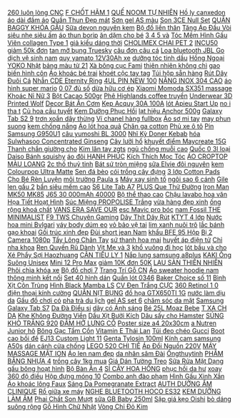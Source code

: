 [ 260 luôn lòng CNC](https://cuahang1.github.io/p0/18/979/combo-dia-ktm-260-luon-long-cnc-pat-dia-gan-heo-zin-danh-cho-vario-2018-2019-mua-hang-online/) [ F CHỐT HÃM 1](https://cuahang1.github.io/p0/17/911/vam-f-chot-ham-1-cai-mua-hang-online/) [ QUẾ NOOM TỰ NHIÊN](https://cuahang1.github.io/p0/14/699/tach-le-nu-que-noom-tu-nhien-khong-hoa-chat-tay-ue-duong-khi-duoi-con-trung-mua-hang-online/) [Hồ ly canxedon](https://cuahang1.github.io/p0/18/275/ho-ly-canxedon-mua-hang-online/) [ áo dài đầm áo](https://cuahang1.github.io/p0/17/903/hoa-dinh-ao-dai-dam-ao-so-mi-mua-hang-online/) [ Quần Thun Đẹp mát](https://cuahang1.github.io/p0/1/262/quan-thun-dep-mat-me-60-80kg-mua-hang-online/) [ Sơn gel AS màu](https://cuahang1.github.io/p0/7/285/son-gel-as-mau-trang-mua-hang-online/) [Son 3CE Null Set](https://cuahang1.github.io/p0/13/966/son-3ce-null-set-mua-hang-online/) [ QUẦN BAGGY KHÓA GẤU](https://cuahang1.github.io/p0/6/725/quan-baggy-khoa-gau-vai-tay-sang-chanh-2-mau-nauden-mua-hang-online/) [Sữa devon nguyên kem](https://cuahang1.github.io/p0/20/437/sua-devon-nguyen-kem-mua-hang-online/) [ Bộ đồ liền thân](https://cuahang1.github.io/p0/5/150/freeship-tu-99k-bo-do-lien-than-hinh-thu-long-min-cho-nguoi-lon-sale-sale-mua-hang-online/) [ Tăng Áp Đầu Vòi](https://cuahang1.github.io/p0/12/121/voi-sen-tang-ap-dau-voi-noi-tang-ap-bon-rua-bat-xoay-360-do-mua-hang-online/) [ siêu nhẹ siêu ấm](https://cuahang1.github.io/p0/2/794/ao-khoac-ke-soc-lot-long-sieu-nhe-sieu-am-cho-be-tu-0-3-tuoi-mua-hang-online/) [áo thun borip](https://cuahang1.github.io/p0/16/245/ao-thun-borip-mua-hang-online/) [ ăn dặm cho bé](https://cuahang1.github.io/p0/12/356/khay-tru-dong-do-an-dam-cho-be-richell-nhat-mua-hang-online/) [ 3 4 5 và](https://cuahang1.github.io/p0/10/4/ca-phe-trung-nguyen-rang-xay-sang-tao-1-2-3-4-5-va-hoa-tan-cac-loai-mua-hang-online/) [ Tóc Mềm Hình Gấu](https://cuahang1.github.io/p0/3/634/bo-2-kep-toc-mem-hinh-gau-dang-yeu-cho-be-gai-mua-hang-online/) [ Viên collagen Type 1](https://cuahang1.github.io/p0/6/823/vien-uong-youtheory-collagen-advanced-390-vien-collagen-type-123-mau-moi-mua-hang-online/) [ giả kiểu dáng thời](https://cuahang1.github.io/p0/7/798/bo-24-mong-tay-gia-kieu-dang-thoi-trang-co-the-tai-su-dung-mua-hang-online/) [ CHOLIMEX CHAI PET 2](https://cuahang1.github.io/p0/9/62/tuong-ot-cholimex-chai-pet-21kg-mua-hang-online/) [ INCU50 giảm 50k đơn](https://cuahang1.github.io/p0/2/104/ma-incu50-giam-50k-don-250k-do-bo-nu-pijama-dai-tay-bo-mac-nha-de-thuong-thun-sua-mem-mai-mua-hang-online/) [ tan mỡ bụng Truesky](https://cuahang1.github.io/p0/3/768/kem-tan-mo-bung-truesky-chiet-xuat-que-gung-giup-giam-mo-bung-cap-toc-100ml-slimming-cream-mua-hang-online/) [ câu đơn câu cá](https://cuahang1.github.io/p0/6/95/can-cau-tay-toan-phong-cau-don-cau-ca-giai-tri-do-cung-3h-cd-4-mua-hang-online/) [Loa bluetooth JBL Go](https://cuahang1.github.io/p0/13/974/loa-bluetooth-jbl-go-mua-hang-online/) [ dịch vệ sinh nam](https://cuahang1.github.io/p0/3/84/dung-dich-ve-sinh-nam-nu-medicare-200ml-mua-hang-online/) [ quy yamato 12V30Ah xe](https://cuahang1.github.io/p0/12/534/ac-quy-yamato-12v30ah-xe-dienloa-keo-mua-hang-online/) [ dưỡng tóc tinh dầu](https://cuahang1.github.io/p0/1/923/nuoc-xit-duong-toc-tinh-dau-buoi-140ml-cocoon-mua-hang-online/) [ Hồng Ngoại YOKO Nhật](https://cuahang1.github.io/p0/4/281/dai-massage-da-nang-hong-ngoai-yoko-nhat-ban-qlg-mua-hang-online/) [ bảng màu từ 21](https://cuahang1.github.io/p0/18/223/anh-that-shop-chup-len-xu-lam-toc-bup-be-xuxia-handmade-40grcuon-bang-mau-tu-21-22-20a-21a-mua-hang-online/) [ Xà bông cục Fami](https://cuahang1.github.io/p0/21/155/xa-bong-cuc-fami-85g-mua-hang-online/) [ thiên nhiên không chì](https://cuahang1.github.io/p0/2/486/son-li-thien-nhien-khong-chi-seimy-nature-lipstick-su-dung-duoc-cho-ba-bau-son-thoi-duong-moi-an-toan-mem-moi-mua-hang-online/) [ gao biến hình côn](https://cuahang1.github.io/p0/0/177/bo-sieu-gao-bien-hinh-con-trung-5-con-loai-dep-mua-hang-online/) [ Áo khoác bé trai](https://cuahang1.github.io/p0/13/379/ao-khoac-be-trai-250k-mua-hang-online/) [ khoét cộc tay tag](https://cuahang1.github.io/p0/0/630/ao-co-be-khoet-coc-tay-tag-nguc-mua-hang-online/) [Túi hộp sẵn hàng](https://cuahang1.github.io/p0/19/145/tui-hop-san-hang-mua-hang-online/) [ Rút Dây Đuôi Cá](https://cuahang1.github.io/p0/19/578/dam-thiet-ke-rut-day-duoi-ca-co-tru-mau-den-san-mua-hang-online/) [ Nhẫn CDE Eternity Ring](https://cuahang1.github.io/p0/11/960/nhan-cde-eternity-ring-rose-gold-cde0809-mua-hang-online/) [ 4UL PIN NEW 100](https://cuahang1.github.io/p0/20/188/pin-nokia-4ul-pin-new-100-zin-mua-hang-online/) [ NĂNG INOX 304 CAO](https://cuahang1.github.io/p0/15/587/ke-de-bat-dua-gia-thot-dia-da-nang-inox-304-cao-cap-thong-minh-tren-bon-rua-chen-mua-hang-online/) [ áo hình super mario](https://cuahang1.github.io/p0/17/893/in-ao-hinh-super-mario-6-mau-mua-hang-online/) [ 0 07 đủ số](https://cuahang1.github.io/p0/10/708/mi-fan-4d-500fan-007-du-so-sieu-dep-mua-hang-online/) [ dừa hữu cơ ép](https://cuahang1.github.io/p0/0/627/dau-dua-huu-co-ep-lanh-nguyen-chat-vietcoco-mua-hang-online/) [ Xiaomi Momoda SX351 massage](https://cuahang1.github.io/p0/12/385/may-massage-lung-xiaomi-momoda-sx351-massage-eo-mua-hang-online/) [ Khoác Nỉ Nữ 3](https://cuahang1.github.io/p0/0/743/re-vo-dich-ao-khoac-ni-nu-3-soc-tay-mua-hang-online/) [Bột Cacao 500gr](https://cuahang1.github.io/p0/16/646/bot-cacao-500gr-mua-hang-online/) [ Phê Highlands coffee truyền](https://cuahang1.github.io/p0/6/158/ca-phe-highlands-coffee-truyen-thong-200g-mua-hang-online/) [ Underwear 3D Printed Wolf](https://cuahang1.github.io/p0/15/481/men-cotton-underwear-3d-printed-wolf-shorts-owl-mua-hang-online/) [ Decor Bát Ăn Cơm](https://cuahang1.github.io/p0/3/862/bat-dia-decor-bat-an-com-bo-chen-dia-su-xanh-co-vit-de-thuong-cute-cao-cap-s05-mua-hang-online/) [Kẹp Acquy 30A 100A](https://cuahang1.github.io/p0/6/422/kep-acquy-30a-100a-mua-hang-online/) [ lót Apieu Start Up](https://cuahang1.github.io/p0/17/695/kem-lot-apieu-start-up-pore-primer-mua-hang-online/) [ no i tha t](https://cuahang1.github.io/p0/0/863/den-chum-pha-le-zone-trang-tri-noi-that-hien-dai-h115-mua-hang-online/) [ Củ hoa cầu tuyết](https://cuahang1.github.io/p0/2/968/cu-hoa-cau-tuyet-hoa-chuan-tet-mua-hang-online/) [ Kem Dưỡng Phục Hồi](https://cuahang1.github.io/p0/7/478/ma-skampush10-giam-10-don-200k-kem-duong-phuc-hoi-da-b5-laroche-posay-cicaplast-baume-b5-mua-hang-online/) [ lạt hiệu Anchor 500g](https://cuahang1.github.io/p0/3/836/bo-lat-hieu-anchor-500g-1kg-mua-hang-online/) [ Galaxy Tab S2 9](https://cuahang1.github.io/p0/12/316/bao-da-samsung-galaxy-tab-s2-97-kem-ban-phim-chinh-hang-mua-hang-online/) [ trơn xoắn dây thừng](https://cuahang1.github.io/p0/12/59/nhan-bac-nu-tron-xoan-day-thung-lilux-n014-mua-hang-online/) [Ví chanel hàng fullbox](https://cuahang1.github.io/p0/18/55/vi-chanel-hang-fullbox-mua-hang-online/) [ Áo sơ mi tay](https://cuahang1.github.io/p0/1/130/ao-so-mi-tay-dai-phong-cach-han-quoc-dang-rong-tre-trung-sanh-dieu-mua-hang-online/) [may phun suong](https://cuahang1.github.io/p0/19/243/may-phun-suong-mua-hang-online/) [kem chống nắng](https://cuahang1.github.io/p0/14/159/kem-chong-nang-mua-hang-online/) [ Áo lót hoa quả](https://cuahang1.github.io/p0/11/929/ao-lot-hoa-qua-cute-xuat-nhat-mua-hang-online/) [Chăn ga cotton](https://cuahang1.github.io/p0/18/504/chan-ga-cotton-mua-hang-online/) [ Phủ xe ô tô](https://cuahang1.github.io/p0/15/732/phu-xe-o-to-4-cho-mua-hang-online/) [Pin Samsung G950U1](https://cuahang1.github.io/p0/17/687/pin-samsung-g950u1-mua-hang-online/) [ câu yumoshi BL 3000](https://cuahang1.github.io/p0/5/322/may-cau-yumoshi-bl-3000-7000-mua-hang-online/) [ Nhĩ Kỳ Doner Kebab](https://cuahang1.github.io/p0/13/84/xe-nuong-banh-mi-tho-nhi-ky-doner-kebab-bm90-2t-an-viet-mua-hang-online/) [ hóa Sulwhasoo Concentrated Ginseng](https://cuahang1.github.io/p0/0/97/kem-duong-mat-ngan-ngua-lao-hoa-sulwhasoo-concentrated-ginseng-renewing-eye-cream-ex-20ml-mua-hang-online/) [Cây lưởi hổ](https://cuahang1.github.io/p0/19/93/cay-luoi-ho-mua-hang-online/) [ khuyết điểm Maycreate 15G](https://cuahang1.github.io/p0/11/698/phan-phu-dang-bot-kiem-dau-che-khuyet-diem-maycreate-15g-sena-beauty-mua-hang-online/) [ Thanh chắn giường cho](https://cuahang1.github.io/p0/5/165/thanh-chan-giuong-cho-be-seedling-cao-90cm-cao-cap-mua-hang-online/) [ Kim lăn tay zgts](https://cuahang1.github.io/p0/9/480/kim-lan-tay-zgts-chuan-loai-1-mua-hang-online/) [ ngủ chống muỗi cao](https://cuahang1.github.io/p0/0/596/hang-dep-man-tuyn-hoa-day-dan-mung-ngu-chong-muoi-cao-cap-mua-hang-online/) [ Quốc 0 3l loại](https://cuahang1.github.io/p0/10/265/may-xay-da-nang-hattiecs-hang-chinh-hang-noi-dia-trung-quoc-03lloai-6-luoi-mua-hang-online/) [Daiso Bánh squishy](https://cuahang1.github.io/p0/13/307/daiso-banh-squishy-mua-hang-online/) [áo đôi HẠNH PHÚC](https://cuahang1.github.io/p0/14/647/ao-doi-hanh-phuc-mua-hang-online/) [ Kích Thích Mọc Tóc](https://cuahang1.github.io/p0/0/405/dau-goi-dau-xa-buoi-chong-rung-va-kich-thich-moc-toc-850ml-mua-hang-online/) [ ÁO CROPTOP MÀU LOANG](https://cuahang1.github.io/p0/3/384/ao-croptop-mau-loang-santa-cruz-mua-hang-online/) [ 2c thố thuỷ tinh](https://cuahang1.github.io/p0/2/823/bo-2c-tho-thuy-tinh-620ml-mua-hang-online/) [ Bát sứ tròn miệng](https://cuahang1.github.io/p0/3/145/bat-su-tron-mieng-luon-hoa-tiet-cherry-sang-chanh-mua-hang-online/) [ sữa Elvie đôi nguyên](https://cuahang1.github.io/p0/0/208/san-may-hut-sua-elvie-doi-nguyen-seal-mua-hang-online/) [ kem Colourpop Ultra Matte](https://cuahang1.github.io/p0/13/400/son-kem-colourpop-ultra-matte-lip-mua-hang-online/) [Sen đá bèo](https://cuahang1.github.io/p0/18/937/sen-da-beo-mua-hang-online/) [ cói trồng cây đựng](https://cuahang1.github.io/p0/5/210/gio-coi-trong-cay-dung-quan-aodecor-tu-nhien-kinh-phi-35cm-mua-hang-online/) [ 3 lớp Cotton Pads](https://cuahang1.github.io/p0/1/89/bong-tay-trang-3-lop-cotton-pads-tui-222-mieng-mua-hang-online/) [ Cho Bé Rèn Luyện](https://cuahang1.github.io/p0/5/10/bo-tro-choi-bong-ro-treo-tuong-mini-cho-be-ren-luyen-phat-trien-chieu-cao-mua-hang-online/) [ môi trường Paula s](https://cuahang1.github.io/p0/2/300/sua-rua-mat-ngan-ngua-tac-hai-tu-moi-truong-paulas-choice-defense-hydrating-gel-to-cream-cleanser-198ml-2210-mua-hang-online/) [ Máy xay sinh tố](https://cuahang1.github.io/p0/1/441/may-xay-sinh-to-smeg-hang-duc-chinh-hang-mua-hang-online/) [ ngôi sao 6 cánh](https://cuahang1.github.io/p0/20/664/day-chuyen-bac-nu-ngoi-sao-6-canh-vong-co-bac-panmila-mua-hang-online/) [ Gile len gấu 2](https://cuahang1.github.io/p0/19/932/ao-gile-len-gau-2-mau-mua-hang-online/) [ bẩn siêu mềm cao](https://cuahang1.github.io/p0/15/466/yem-an-dam-co-mang-silicon-khong-bam-ban-sieu-mem-cao-cap-cho-be-yeu-an-dam-mua-hang-online/) [ S6 Lite Tab A7](https://cuahang1.github.io/p0/7/556/kinh-cuong-luc-samsung-galaxy-tab-s7-plus-tab-s7-tab-s6-tab-s6-lite-tab-a7-chinh-hang-gor-do-cung-9h-mua-hang-online/) [ PLUS Que Thử Đường](https://cuahang1.github.io/p0/10/744/date-xa-que-thu-tieu-duong-on-call-plus-que-thu-duong-huyet-oncall-plus-mua-hang-online/) [ Iron Man MK50 MK85](https://cuahang1.github.io/p0/17/53/minifigures-cac-nhan-vat-sieu-anh-hung-mau-moi-ra-iron-man-mk50-mk85-hulk-kt1026-mua-hang-online/) [ J65 30 000mAh 40000](https://cuahang1.github.io/p0/4/578/chinh-hangpin-sac-du-phong-hoco-j65-30000mah-40000-mah-sac-nhanh-4-cong-usb-hien-thi-pin-led-chinh-hang-mua-hang-online/) [ Bộ thể thao cao](https://cuahang1.github.io/p0/14/308/bo-the-thao-cao-cap-mua-hang-online/) [ Chậu lavabo hoa văn](https://cuahang1.github.io/p0/15/729/chau-lavabo-hoa-van-mai-vang-mua-hang-online/) [ Họa Tiết Hoạt Hình](https://cuahang1.github.io/p0/10/446/moc-khoa-hoa-tiet-hoat-hinh-dang-yeu-mua-hang-online/) [ Súc Miệng PROPOLISE Trắng](https://cuahang1.github.io/p0/6/251/nuoc-suc-mieng-propolise-trang-rang-nhat-ban-600ml-ebisu-mua-hang-online/) [ vừa hàng đẹp xinh](https://cuahang1.github.io/p0/1/515/ao-so-mi-lua-gam-fom-vua-hang-dep-xinh-xan-mua-hang-online/) [ ống rộng khoá chất](https://cuahang1.github.io/p0/2/112/ma-1010fashionsale69-giam-10k-don-50k-quan-short-nu-ong-rong-khoa-chat-kaki-tuyet-dan-cao-cap-nam-gia-re-nhat-mua-hang-online/) [ VANS ERA SAVE OUR](https://cuahang1.github.io/p0/2/745/giay-vans-era-save-our-planet-mua-hang-online/) [ esc Mavic pro bóc](https://cuahang1.github.io/p0/18/724/main-esc-mavic-pro-boc-may-mua-hang-online/) [ nam Fossil THE MINIMALIST](https://cuahang1.github.io/p0/5/714/dong-ho-kim-nam-fossil-the-minimalist-3h-day-kim-loai-fs5459-khoi-mua-hang-online/) [ F9 TWS Chuyên Gaming](https://cuahang1.github.io/p0/10/404/tai-nghe-khong-day-bluooth-50-amoi-f9-tws-chuyen-gaming-cho-iphone-va-android-quoc-te-mua-hang-online/) [ Dây Thít Dây Rút](https://cuahang1.github.io/p0/10/56/freeship-50k-bo-100-day-thit-day-rut-lat-nhua-jingda-mua-hang-online/) [KTYT 4 lớp](https://cuahang1.github.io/p0/15/678/ktyt-4-lop-mua-hang-online/) [ Nước hoa mini Bvlgari](https://cuahang1.github.io/p0/19/77/nuoc-hoa-mini-bvlgari-jasmin-noir-mua-hang-online/) [váy body dúm eo](https://cuahang1.github.io/p0/18/498/vay-body-dum-eo-mua-hang-online/) [ vỏ bảo vệ tai](https://cuahang1.github.io/p0/10/494/op-airpod-231pro-vo-bao-ve-tai-nghe-bluetooth-case-hop-dung-airpods-do-dien-tu-nhoc-ban-do-mua-hang-online/) [ lim xanh nuôi trô](https://cuahang1.github.io/p0/14/38/500g-nam-lim-xanh-nuoi-trong-mua-hang-online/) [ lắc bánh gạo khoai](https://cuahang1.github.io/p0/5/681/ma-2010fmcgsale-giam-8-don-500k-100-gr-bot-pho-mai-lac-han-quoc-lac-banh-gao-khoai-tay-khoai-lang-ga-ran-bap-rang-mua-hang-online/) [Gối trúc xinh đẹp](https://cuahang1.github.io/p0/16/41/goi-truc-xinh-dep-mua-hang-online/) [ Đùi short jean Nam](https://cuahang1.github.io/p0/1/426/si-cac-mau-quan-dui-short-jean-nam-ma-1282-tnhung-mua-hang-online/) [ khẩu BFE 95 Hộp](https://cuahang1.github.io/p0/5/28/khau-trang-vn95-famapro-tieu-chuan-xuat-khau-bfe-95-hop-10-cai-mua-hang-online/) [ Bị 2 Camera 1080p](https://cuahang1.github.io/p0/8/868/flycam-hw9001-trang-bi-2-camera-1080p-4khd-bay-18-20p-mua-hang-online/) [ Tẩy Lông Chân Tay](https://cuahang1.github.io/p0/11/936/kem-tay-long-chan-tay-veet-100ml-mua-hang-online/) [ sứ thanh hoa mai](https://cuahang1.github.io/p0/8/838/1-thung-154-cay-su-thanh-hoa-mai-15x4x4cm-mua-hang-online/) [ huyết áp điện tử](https://cuahang1.github.io/p0/4/94/ma-incu1519-giam-25-don-99k-may-do-huyet-ap-dien-tu-omron-jpn600-mua-hang-online/) [Chỉ nha khoa](https://cuahang1.github.io/p0/18/762/chi-nha-khoa-mua-hang-online/) [ Ren Quyến Rũ Dành](https://cuahang1.github.io/p0/5/125/set-do-lot-ren-quyen-ru-danh-cho-nu-mua-hang-online/) [ Vịt Mẹ và 3](https://cuahang1.github.io/p0/21/766/sieu-re-dan-vit-vang-cho-be-keu-chip-chip-gom-vit-me-va-3-con-vit-sp000077-shop-super-sale-mua-hang-online/) [ khổ vuông đi học](https://cuahang1.github.io/p0/11/794/tui-tote-vai-canvas-moc-cao-cap-deo-vai-kho-vuong-di-hoc-di-choi-20-mau-doc-dao-mua-hang-online/) [ lót bầu và cho](https://cuahang1.github.io/p0/6/987/ao-lot-bau-va-cho-con-bu-a1-su-duc-pha-ren-khong-gong-khong-vien-nang-nguc-chong-chay-xe-thoang-mat-ma-2225-mua-hang-online/) [ Xé Phẩy Sợi Haozhuang](https://cuahang1.github.io/p0/0/391/chi-xe-phay-soi-haozhuang-sieu-dep-sieu-net-khong-troi-tao-cho-long-may-them-phan-cuon-hut-mua-hang-online/) [ CÂN TIỂU LY 1](https://cuahang1.github.io/p0/15/108/can-tieu-ly-1-kg-cao-cap-mua-hang-online/) [Nắp lung samsung a8plus](https://cuahang1.github.io/p0/17/814/nap-lung-samsung-a8plus-mua-hang-online/) [ KAKI Ống Suông Unisex](https://cuahang1.github.io/p0/1/74/quan-kaki-tronquan-baggy-nam-nu-kaki-ong-suong-unisex-co-gian-tre-trung-nang-dong-mua-hang-online/) [ Mini 12 Pro Max](https://cuahang1.github.io/p0/8/876/op-dien-thoai-hoa-tiet-trai-tim-de-thuong-cho-iphone-12-mini-12-pro-max-11-11-pro-max-x-xs-xr-xsmax-7-8plus-mua-hang-online/) [ giảm 10K đơn 50K](https://cuahang1.github.io/p0/4/370/ma-1010fashionsale39-giam-10k-don-50k-re-vo-dich-ao-thun-ke-oversize-ao-thun-unisex-form-rong-mua-hang-online/) [ LAU SÀN THIÊN NHIÊN](https://cuahang1.github.io/p0/11/308/nuoc-lau-san-thien-nhien-sunlight-1kg-mua-hang-online/) [ Phôi chìa khóa xe](https://cuahang1.github.io/p0/19/446/phoi-chia-khoa-xe-honda-msx-mua-hang-online/) [ Bộ đồ chơi 7](https://cuahang1.github.io/p0/0/951/bo-do-choi-7-mon-xuc-xac-luc-lac-nhieu-mau-sac-cho-be-mua-hang-online/) [ Trang Trí Gỗ CN](https://cuahang1.github.io/p0/12/861/tu-ke-sach-trang-tri-go-cn-phong-cach-hien-dai-bac-au-mua-hang-online/) [ Áo sweater hoodie nam](https://cuahang1.github.io/p0/1/844/ao-khoac-ni-bomber-nam-nuao-sweater-hoodie-nam-nu-from-rong-unisex-ni-bong-k43-mua-hang-online/) [ thông minh kết nối](https://cuahang1.github.io/p0/6/765/can-dien-tu-thong-minh-ket-noi-bluetooth-do-chi-so-suc-khoe-mua-hang-online/) [ Set 40 hình dán](https://cuahang1.github.io/p0/9/253/set-40-hinh-dan-sticker-trang-tri-clb-manchester-united-mua-hang-online/) [Quần lót 0346](https://cuahang1.github.io/p0/5/686/quan-lot-0346-mua-hang-online/) [ Baker Choice số 11](https://cuahang1.github.io/p0/11/184/bot-mi-da-dung-baker-choice-so-11-goi-1kg-bot-lam-banh-mi-mua-hang-online/) [ Bình Xịt Côn Trùng](https://cuahang1.github.io/p0/21/937/binh-xit-con-trung-rocket-mua-hang-online/) [ Hình Black Mamba LS](https://cuahang1.github.io/p0/15/256/mo-hinh-black-mamba-ls-04-starscream-mua-hang-online/) [ CV Đen Trắng CỰC](https://cuahang1.github.io/p0/10/136/fullbox-giay-1970s-nam-nu-co-caothap-giay-cv-den-trangcuc-mua-hang-online/) [ 360 Retinol 1 0](https://cuahang1.github.io/p0/5/283/kem-duong-tre-hoa-da-ngua-mun-obagi-360-retinol-10-va-retinol-05-28g-mua-hang-online/) [ điện thoại kính cường](https://cuahang1.github.io/p0/20/893/op-dien-thoai-kinh-cuong-luc-cho-lg-g7-hinh-da-hoa-cuong-mua-hang-online/) [QUẦN NỊT BỤNG](https://cuahang1.github.io/p0/13/548/quan-nit-bung-mua-hang-online/) [ đồ họa GTX650TI 1G](https://cuahang1.github.io/p0/20/950/vga-card-do-hoa-gtx650ti-1g-2g-d5-mua-hang-online/) [ nước làm dịu da](https://cuahang1.github.io/p0/7/494/xit-khoang-cap-nuoc-lam-diu-da-evoluderm-phap-mua-hang-online/) [ Gấu đồ chơi có](https://cuahang1.github.io/p0/15/41/gau-do-choi-co-hop-hao-nguyen-mua-hang-online/) [ pha trà du lịch](https://cuahang1.github.io/p0/3/543/bo-am-chen-pha-tra-du-lich-kem-khay-tra-mua-hang-online/) [ gel AS set 6](https://cuahang1.github.io/p0/15/860/co-video-sieu-hot-son-mong-gel-as-set-6-chai-mat-meo-9d-mua-hang-online/) [ chăm sóc da mặt](https://cuahang1.github.io/p0/0/706/bo-cham-soc-da-mat-suavecito-skincare-regimen-5-san-pham-mua-hang-online/) [ Samsung Galaxy Tab S7](https://cuahang1.github.io/p0/9/950/doi-voi-op-lung-samsung-galaxy-tab-s7-plus-fe-nap-bao-ve-sm-t870-t970-t860-p610-t736-cho-op-lung-samsung-galaxy-s6-lite-mua-hang-online/) [ Da Đà Điểu si](https://cuahang1.github.io/p0/18/286/tui-da-da-dieu-si-tuyen-mua-hang-online/) [ dây có Ánh sáng](https://cuahang1.github.io/p0/12/87/bo-ban-phim-chuot-xin-khong-day-co-anh-sang-va-sac-pin-game-thu-cua-dragontech-mua-hang-online/) [ Bé 25L Moaz Bebe](https://cuahang1.github.io/p0/8/367/tu-lanh-mini-bao-quan-sua-cho-be-25l-moaz-bebe-mb028-mua-hang-online/) [ T XA CH DA](https://cuahang1.github.io/p0/13/820/gia-huy-diet-xach-da-blan-mua-hang-online/) [ Khe Không Đường Viền](https://cuahang1.github.io/p0/6/260/quan-lot-khe-khong-duong-vien-ms009-45-65kg-mua-hang-online/) [ Dầu Xịt Bưởi Kích](https://cuahang1.github.io/p0/9/445/tinh-dau-xit-buoi-kich-moc-toc-mua-hang-online/) [Dâu sấy cho Hamster](https://cuahang1.github.io/p0/19/388/dau-say-cho-hamster-mua-hang-online/) [SÚNG KHÒ TRẮNG 920](https://cuahang1.github.io/p0/15/332/sung-kho-trang-920-mua-hang-online/) [ ĐẦM HỞ LƯNG CỔ](https://cuahang1.github.io/p0/4/508/anh-that-dam-ho-lung-co-do-xe-dui-mua-hang-online/) [ Poster size a4 20x30cm](https://cuahang1.github.io/p0/6/198/poster-size-a420x30cm-trang-tri-decor-phong-ngu-goc-chill-mua-hang-online/) [ a Nutren Junior hô](https://cuahang1.github.io/p0/19/988/sua-nutren-junior-hop-800g-mua-hang-online/) [ Bông Gạc Tẩm Cồn](https://cuahang1.github.io/p0/5/910/bong-gac-tam-con-alcohol-pads-greetmed-hop-100-mieng-mua-hang-online/) [ Vitamin E Thái Lan](https://cuahang1.github.io/p0/13/384/kem-duong-the-vitamin-e-thai-lan-200ml-mua-hang-online/) [Túi đeo chéo Gucci](https://cuahang1.github.io/p0/18/909/tui-deo-cheo-gucci-mua-hang-online/) [ Boot cao bồi đế](https://cuahang1.github.io/p0/2/712/boot-cao-boi-de-cao-7cm-mua-hang-online/) [ EJ13 Custom Light 11](https://cuahang1.github.io/p0/6/390/day-dan-guitar-acoustic-daddario-ej13-custom-light-11-52-8020-bronze-hang-chinh-hang-mua-hang-online/) [Genta Tylosin 100ml](https://cuahang1.github.io/p0/14/30/genta-tylosin-100ml-mua-hang-online/) [Kính cam samsung A50s](https://cuahang1.github.io/p0/16/272/kinh-cam-samsung-a50s-mua-hang-online/) [ dán cánh cửa chống](https://cuahang1.github.io/p0/13/869/bo-4-tham-tapli-xe-hyundai-accent-dan-canh-cua-chong-tray-xuoc-mua-hang-online/) [ LEGO 520 CHI TIÊ](https://cuahang1.github.io/p0/12/37/bo-lego-520-chi-tiet-thong-minh-cho-be-mua-hang-online/) [ Áp Đổi Nguồn 220V](https://cuahang1.github.io/p0/5/16/bien-ap-doi-nguon-220v-ve-110v-100v-5a-mua-hang-online/) [MÁY MASSAGE MẶT ION](https://cuahang1.github.io/p0/13/113/may-massage-mat-ion-mua-hang-online/) [Áo len nam đẹp](https://cuahang1.github.io/p0/14/895/ao-len-nam-dep-mua-hang-online/) [ da nhân sâm Đài](https://cuahang1.github.io/p0/10/529/kem-feiya-trang-da-nhan-sam-dai-loan-mua-hang-online/) [Ôngthuytinh](https://cuahang1.github.io/p0/19/34/ongthuytinh-mua-hang-online/) [ PHẨM BẰNG NHỰA 4](https://cuahang1.github.io/p0/9/216/ke-dung-my-pham-bang-nhua-4-tang-trong-suot-mau-moi-mua-hang-online/) [ trồng cây 1kg mua](https://cuahang1.github.io/p0/11/148/dat-vuon-dat-thit-trong-cay-1kg-mua-10kg-dat-duoc-tang-kem-1-goi-hat-ngau-nhien-mua-hang-online/) [ Giá Dán Tường Treo](https://cuahang1.github.io/p0/10/622/gia-dan-tuong-treo-cuon-giay-cuon-tui-nilon-loi-rong-moc-treo-do-dinh-tuong-da-nang-kingler-4070-mua-hang-online/) [ Sữa Rửa Mặt Dạng](https://cuahang1.github.io/p0/5/80/eucerin-sua-rua-mat-dang-gel-danh-cho-da-nhon-mun-proacne-cleansing-gel-400ml-mua-hang-online/) [ gấu bông hoạt hình](https://cuahang1.github.io/p0/20/235/combo-4c-gau-bong-hoat-hinh-giao-ngau-nhien-mua-hang-online/) [ Bộ Bàn Ăn 4](https://cuahang1.github.io/p0/11/637/bo-ban-an-4-ghe-go-moho-malaga-301-mua-hang-online/) [ SỈ CÂY HOA HỒNG](https://cuahang1.github.io/p0/20/319/gia-si-cay-hoa-hong-tra-my-mua-hang-online/) [ phục hồi da hư](https://cuahang1.github.io/p0/1/227/lucenbase-serum-b5b6-giam-mun-kiem-dau-phuc-hoi-da-hu-ton-mua-hang-online/) [ xoay 360 độ điều](https://cuahang1.github.io/p0/6/403/co-san-den-livestream-standbox-v6-co-tay-do-nam-ngang-gap-gon-da-nang-xoay-360-do-dieu-khien-chup-anh-tu-xa-mua-hang-online/) [ Hộp đựng móng 10](https://cuahang1.github.io/p0/20/35/hop-dung-mong-10-o-mua-hang-online/) [Combo anh đào phạm](https://cuahang1.github.io/p0/14/416/combo-anh-dao-pham-mua-hang-online/) [ Hình Gấu Xinh Xắn](https://cuahang1.github.io/p0/8/427/op-dien-thoai-silicon-in-hinh-gau-xinh-xan-cho-iphone-11-12-pro-max-x-xs-max-xr-6-6s-7-8-plus-se-2020-mua-hang-online/) [ Áo khoác lông Faux](https://cuahang1.github.io/p0/3/795/usthebasic-ao-khoac-long-faux-fur-embroidered-logo-jacket-mua-hang-online/) [ Sáng Da Pomegranate Extract](https://cuahang1.github.io/p0/10/699/vien-uong-tinh-chat-luu-sang-da-pomegranate-extract-250mg-puritans-pride-hop-60-120-vien-mua-hang-online/) [ AUTH DƯỠNG ẨM CLINIQUE](https://cuahang1.github.io/p0/4/114/chuan-auth-duong-am-clinique-jelly-dramatically-different-125ml-chuan-auth-mua-hang-online/) [Rổ giữa xe máy](https://cuahang1.github.io/p0/13/238/ro-giua-xe-may-mua-hang-online/) [ NGHE BLUETOOTH HOCO ES32](https://cuahang1.github.io/p0/18/749/tai-nghe-bluetooth-hoco-es32-mrphukien-mua-hang-online/) [ KEM DƯỠNG LÀM ẨM](https://cuahang1.github.io/p0/7/333/kem-duong-lam-am-va-diu-nhe-da-atopiclair-cream-tuyp-40ml-nhap-khau-y-mua-hang-online/) [ Phai Chất Son Mượt](https://cuahang1.github.io/p0/8/448/hang-moi-ve-son-li-chong-nuoc-lau-phai-chat-son-muot-ma-nhu-nhung-mua-hang-online/) [ sữa GB Baby 250ml](https://cuahang1.github.io/p0/2/383/co-tem-chong-hang-gia-hop-50-tui-tru-sua-gb-baby-250ml-hang-chuan-mua-hang-online/) [ Sập giá kẹo Oishi](https://cuahang1.github.io/p0/16/786/sap-gia-keo-oishi-akiko-160g-mua-hang-online/) [ bò dáng suông rộng](https://cuahang1.github.io/p0/1/717/quan-jean-baggy-nam-jeans-unisex-quan-bo-dang-suong-rong-top-xu-huong-2021-mua-hang-online/) [ Gỗ Hình Chữ Nhật](https://cuahang1.github.io/p0/11/88/con-dau-go-hinh-chu-nhat-in-chu-so-doc-dao-mua-hang-online/) [ Vòng Chỉ Đỏ Kim](https://cuahang1.github.io/p0/18/719/day-chuyen-xoan-bac-s925-vong-chi-do-kim-vang-phong-thuy-an-binh-mua-hang-online/) 